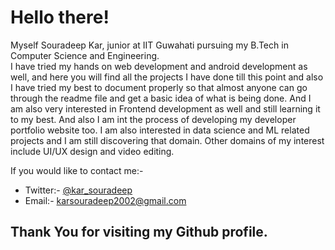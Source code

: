# Hello there!
Myself Souradeep Kar, junior at IIT Guwahati pursuing my B.Tech in Computer Science and Engineering.  
I have tried my hands on web development and android development as well, and here you will find all the projects I have done till this point and also I have tried my best to document properly so that almost anyone can go through the readme file and get a basic idea of what is being done. And I am also very interested in Frontend development as well and still learning it to my best. And also I am int the process of developing my developer portfolio website too. I am also interested in data science and ML related projects and I am still discovering that domain. Other domains of my interest include UI/UX design and video editing.  
 
If you would like to contact me:-  
* Twitter:- [@kar_souradeep](https://twitter.com/kar_souradeep)   
* Email:- karsouradeep2002@gmail.com
## Thank You for visiting my Github profile.  
